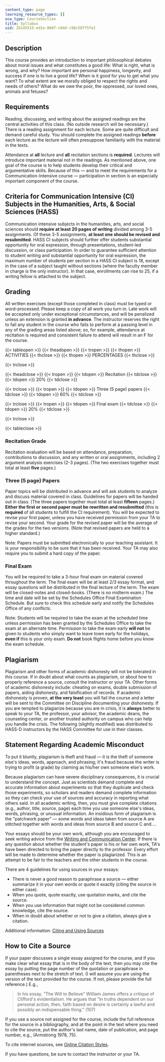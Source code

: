```yaml
---
content_type: page
learning_resource_types: []
ocw_type: CourseSection
title: Syllabus
uid: 2b145515-ed1e-80df-c84d-c98c587f5fe2
---
```


Description
-----------

This course provides an introduction to important philosophical debates about moral issues and what constitutes a good life: What is right, what is wrong, and why? How important are personal happiness, longevity, and success if one is to live a good life? When is it good for you to get what you want? To what extent are we morally obliged to respect the rights and needs of others? What do we owe the poor, the oppressed, our loved ones, animals and fetuses?

Requirements
------------

Reading, discussing, and writing about the assigned readings are the central activities of this class. (No outside research will be necessary.) There is a reading assignment for each lecture. Some are quite difficult and demand careful study. You should complete the assigned readings **before** each lecture as the lecture will often presuppose familiarity with the material in the texts.

Attendance at **all** lecture and **all** recitation sections is **required**. Lectures will introduce important material not in the readings. As mentioned above, one goal of the course is to help students develop their critical and argumentative skills. Because of this — and to meet the requirements for a Communication-Intensive course — participation in section is an especially important component of the course.

Criteria for Communication Intensive (CI) Subjects in the Humanities, Arts, & Social Sciences (HASS)
----------------------------------------------------------------------------------------------------

Communication intensive subjects in the humanities, arts, and social sciences should **require at least 20 pages of writing** divided among 3-5 assignments. Of these 3-5 assignments, **at least one should be revised and resubmitted**. HASS CI subjects should further offer students substantial opportunity for oral expression, through presentations, student-led discussion, or class participation. In order to guarantee sufficient attention to student writing and substantial opportunity for oral expression, the maximum number of students per section in a HASS CI subject is 18, except in the case of a subject taught without sections (where the faculty member in charge is the only instructor). In that case, enrollments can rise to 25, if a writing fellow is attached to the subject.

Grading
-------

All written exercises (except those completed in class) must be typed or word-processed. Please keep a copy of all work you turn in. Late work will be accepted only under exceptional circumstances, and will be penalized unless an extension is granted **in advance**. The instructor reserves the right to fail any student in the course who fails to perform at a passing level in any of the grading areas listed above; so, for example, attendance at recitation is required and consistent failure to attend will result in an F for the course.

{{< tableopen >}}
{{< theadopen >}}
{{< tropen >}}
{{< thopen >}}
ACTIVITIES
{{< thclose >}}
{{< thopen >}}
PERCENTAGES
{{< thclose >}}

{{< trclose >}}

{{< theadclose >}}
{{< tropen >}}
{{< tdopen >}}
Recitation
{{< tdclose >}}
{{< tdopen >}}
20%
{{< tdclose >}}

{{< trclose >}}
{{< tropen >}}
{{< tdopen >}}
Three (5 page) papers
{{< tdclose >}}
{{< tdopen >}}
60%
{{< tdclose >}}

{{< trclose >}}
{{< tropen >}}
{{< tdopen >}}
Final exam
{{< tdclose >}}
{{< tdopen >}}
20%
{{< tdclose >}}

{{< trclose >}}

{{< tableclose >}}

### Recitation Grade

Recitation evaluation will be based on attendance, preparation, contributions to discussion, and any written or oral assignments, including 2 argument analysis exercises (2-3 pages). (The two exercises together must total at least **five** pages.)

### Three (5 page) Papers

Paper topics will be distributed in advance and will ask students to analyze and discuss material covered in class. Guidelines for papers will be handed out in class. (The three papers together must total at least **fifteen** pages.) **Either the first or second paper must be rewritten and resubmitted** (this is **required** of all students to fulfill the CI requirement). You will be expected to revise your first paper, unless you have received permission from your TA to revise your second. Your grade for the revised paper will be the average of the grades for the two versions. (Note that revised papers are held to a higher standard.)

Note: Papers must be submitted electronically to your teaching assistant. It is your responsibility to be sure that it has been received. Your TA may also require you to submit a hard copy of the paper.

### Final Exam

You will be required to take a 3-hour final exam on material covered throughout the term. The final exam will be at least 2/3 essay format, and essay questions will be distributed in the final lecture of the term. The exam will be closed-notes and closed-books. (There is no midterm exam.) The time and date will be set by the Schedules Office Final Examination Schedule. But sure to check this schedule early and notify the Schedules Office of any conflicts.

Note: Students will be required to take the exam at the scheduled time unless permission has been granted by the Schedules Office to take the exam at an alternate time. Permission to take the exam early **will not** be given to students who simply want to leave town early for the holidays, **even if** this is your only exam. **Do not** book flights home before you know the exam schedule.

Plagiarism
----------

Plagiarism and other forms of academic dishonesty will not be tolerated in this course. If in doubt about what counts as plagiarism, or about how to properly reference a source, consult the instructor or your TA. Other forms of academic dishonesty include: cheating on exams, double submission of papers, aiding dishonesty, and falsification of records. If academic dishonesty is proven, **at the very least** you will fail the course and a letter will be sent to the Committee on Discipline documenting your dishonesty. If you are tempted to plagiarize because you are in crisis, it is **always** better to speak to your TA, the professor, your advisor, the academic deans, the counseling center, or another trusted authority on campus who can help you handle the crisis. The following (slightly modified) was distributed to HASS-D instructors by the HASS Committee for use in their classes.

Statement Regarding Academic Misconduct
---------------------------------------

To put it bluntly, plagiarism is theft and fraud — it is the theft of someone else's ideas, words, approach, and phrasing; it's fraud because the writer is trying to profit (a grade) by claiming as his/her own someone else's work.

Because plagiarism can have severe disciplinary consequences, it is crucial to understand the concept. Just as scientists demand complete and accurate information about experiments so that they duplicate and check those experiments, so scholars and readers demand complete information so they can check your use of sources and accuracy in reporting what others said. In all academic writing, then, you must give complete citations (e.g., author, title, source, page) each time you use someone else's ideas, words, phrasing, or unusual information. An insidious form of plagiarism is the "patchwork paper" — some words and ideas taken from source A are stitched together with words and ideas from source B and source C and....

Your essays should be your own work, although you are encouraged to seek writing advice from the [Writing and Communication Center](http://cmsw.mit.edu/writing-and-communication-center/). If there is any question about whether the student's paper is his or her own work, TA's have been directed to bring the paper directly to the professor. Every effort will be made to determine whether the paper is plagiarized. This is an attempt to be fair to the teachers and the other students in the course.

There are 4 guidelines for using sources in your essays:

*   There is never a good reason to paraphrase a source — either summarize it in your own words or quote it exactly (citing the source in either case).
*   When you quote, quote exactly, use quotation marks, and cite the source.
*   When you use information that might not be considered common knowledge, cite the source.
*   When in doubt about whether or not to give a citation, always give a citation.

Additional information: [Citing and Using Sources](http://cmsw.mit.edu/writing-and-communication-center/avoiding-plagiarism/)

How to Cite a Source
--------------------

If your paper discusses a single essay assigned for the course, and if you make clear what essay that is in the body of the text, then you may cite the essay by putting the page number of the quotation or paraphrase in parentheses next to the stretch of text. (I will assume you are using the version of the text provided for the course. If not, please provide the full reference.) E.g.,

> In his essay, "The Will to Believe" William James offers a critique of Clifford's evidentialism. He argues that "In truths dependent on our personal action, then, faith based on desire is certainly a lawful and possibly an indispensable thing." (107)

If you use a source not assigned for the course, include the full reference for the source in a bibliography, and at the point in the text where you need to cite the source, put the author's last name, date of publication, and page number, e.g., (Armstrong 1978, 75).

To cite internet sources, see [Online Citation Styles](https://owl.purdue.edu/owl/research_and_citation/chicago_manual_17th_edition/cmos_formatting_and_style_guide/web_sources.html).

If you have questions, be sure to contact the instructor or your TA.